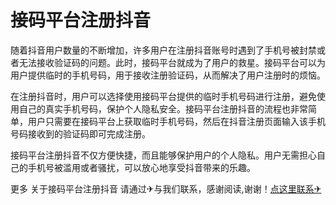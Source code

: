 # 接码平台注册抖音

随着抖音用户数量的不断增加，许多用户在注册抖音账号时遇到了手机号被封禁或者无法接收验证码的问题。此时，接码平台就成为了用户的救星。接码平台可以为用户提供临时的手机号码，用于接收注册验证码，从而解决了用户注册时的烦恼。

在注册抖音时，用户可以选择使用接码平台提供的临时手机号码进行注册，避免使用自己的真实手机号码，保护个人隐私安全。接码平台注册抖音的流程也非常简单，用户只需要在接码平台上获取临时手机号码，然后在抖音注册页面输入该手机号码接收到的验证码即可完成注册。

接码平台注册抖音不仅方便快捷，而且能够保护用户的个人隐私。用户无需担心自己的手机号被滥用或者骚扰，可以放心地享受抖音带来的乐趣。

更多 关于接码平台注册抖音 请通过✈与我们联系，感谢阅读,谢谢！[点这里联系✈](https://ads.k02.cc)